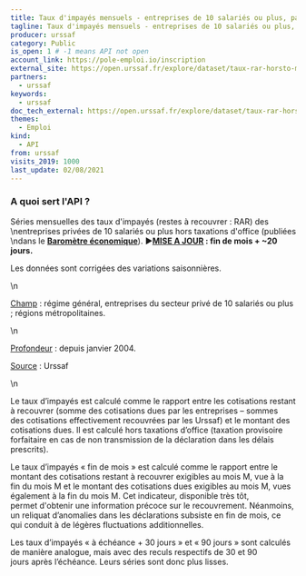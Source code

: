 ```yaml
---
title: Taux d'impayés mensuels - entreprises de 10 salariés ou plus, par ancienne région
tagline: Taux d'impayés mensuels - entreprises de 10 salariés ou plus, par ancienne région
producer: urssaf
category: Public
is_open: 1 # -1 means API not open
account_link: https://pole-emploi.io/inscription
external_site: https://open.urssaf.fr/explore/dataset/taux-rar-horsto-mensuels-entreprises-de-10-salaries-ou-plus-par-ancienne-region/api/
partners:
  - urssaf
keywords:
  - urssaf
doc_tech_external: https://open.urssaf.fr/explore/dataset/taux-rar-horsto-mensuels-entreprises-de-10-salaries-ou-plus-par-ancienne-region/api/
themes:
  - Emploi
kind:
  - API
from: urssaf
visits_2019: 1000
last_update: 02/08/2021
---
```


### A quoi sert l'API ?

<p>Séries mensuelles des taux d'impayés (restes à recouvrer : RAR) des \nentreprises privées de 10 salariés ou plus hors taxations d'office (publiées \ndans le <a href=\"https://www.acoss.fr/home/observatoire-economique/publications/barometre-economique.html\" target=\"_blank\"><b>Baromètre économique</b></a>). <span style=\"font-family: Arial, sans-serif; font-size: 11pt;\">►</span><b style=\"font-family: inherit; font-size: 0.833rem;\"><u><a href=\"https://open.urssaf.fr/explore/dataset/planning-de-mise-a-jour/table/?sort=date_de_mise_a_jour\" target=\"_blank\">MISE A JOUR</a></u> : fin de mois + ~20 jours.</b></p><p>Les données sont corrigées des variations saisonnières.</p>\n<p><u>Champ</u> : régime général, entreprises du secteur privé de 10 salariés ou plus ; régions métropolitaines.</p>\n<p><u>Profondeur</u> : depuis janvier 2004.</p><p><u>Source</u> : Urssaf</p>\n<p>Le taux d’impayés est calculé <span style=\"font-family: inherit;\">comme le rapport entre </span><span style=\"font-family: inherit;\">les cotisations restant à recouvrer (somme des </span><span style=\"font-family: inherit;\">cotisations dues par les entreprises – sommes des </span><span style=\"font-family: inherit;\">cotisations effectivement recouvrées par les Urssaf) </span><span style=\"font-family: inherit;\">et le montant des cotisations dues. Il est calculé </span><span style=\"font-family: inherit;\">hors taxations d’office (</span><span>taxation provisoire forfaitaire en cas de </span><span style=\"font-family: inherit; \">non transmission de la déclaration dans les délais prescrits)</span><span style=\"font-family: inherit; \">.</span></p><p><span>Le taux d’impayés « fin de mois » est calculé </span><span style=\"font-family: inherit;\">comme le rapport entre le montant des cotisations </span><span style=\"font-family: inherit;\">restant à recouvrer exigibles au mois M, vue à la fin </span><span style=\"font-family: inherit;\">du mois M et le montant des cotisations dues </span><span style=\"font-family: inherit;\">exigibles au mois M, vues également à la fin du </span><span style=\"font-family: inherit;\">mois M. Cet indicateur, disponible très tôt, permet </span><span style=\"font-family: inherit;\">d'obtenir une information précoce sur le </span><span style=\"font-family: inherit;\">recouvrement. Néanmoins, un reliquat d’anomalies </span><span style=\"font-family: inherit;\">dans les déclarations subsiste en fin de mois, ce qui </span><span style=\"font-family: inherit;\">conduit à de légères fluctuations additionnelles. </span></p><p><span style=\"font-family: inherit;\">Les taux d’impayés « à échéance + 30 jours » et </span><span style=\"font-family: inherit;\">« 90 jours » sont calculés de manière analogue, </span><span style=\"font-family: inherit;\">mais avec des reculs respectifs de 30 et 90 jours </span><span style=\"font-family: inherit;\">après l’échéance. Leurs séries sont donc plus </span><span style=\"font-family: inherit;\">lisses.</span></p><p><span style=\"font-family: inherit;\"><br/><br/></span></p>
